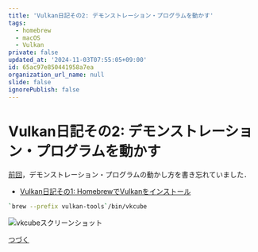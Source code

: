 ```yaml
---
title: 'Vulkan日記その2: デモンストレーション・プログラムを動かす'
tags:
  - homebrew
  - macOS
  - Vulkan
private: false
updated_at: '2024-11-03T07:55:05+09:00'
id: 65ac97e850441958a7ea
organization_url_name: null
slide: false
ignorePublish: false
---
```

# Vulkan日記その2: デモンストレーション・プログラムを動かす

[前回](https://qiita.com/zacky1972/items/967d6ea213ee658bfa43)，デモンストレーション・プログラムの動かし方を書き忘れていました．

- [Vulkan日記その1: HomebrewでVulkanをインストール](https://qiita.com/zacky1972/items/967d6ea213ee658bfa43)

```zsh
`brew --prefix vulkan-tools`/bin/vkcube 
```

![vkcubeスクリーンショット](https://qiita-image-store.s3.ap-northeast-1.amazonaws.com/0/55223/f33734d1-dc1e-ac80-891c-8ab3fb5a83af.png)

[つづく](https://qiita.com/zacky1972/items/1b76e79b47fd58f90c80)
